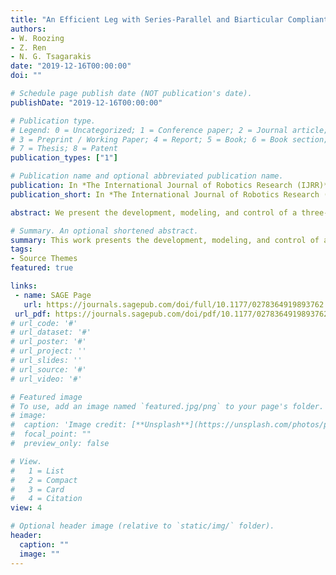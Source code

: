 ```yaml
---
title: "An Efficient Leg with Series-Parallel and Biarticular Compliant Actuation: Design Optimisation, Modelling, and Control of the eLeg"
authors:
- W. Roozing
- Z. Ren
- N. G. Tsagarakis
date: "2019-12-16T00:00:00"
doi: ""

# Schedule page publish date (NOT publication's date).
publishDate: "2019-12-16T00:00:00"

# Publication type.
# Legend: 0 = Uncategorized; 1 = Conference paper; 2 = Journal article;
# 3 = Preprint / Working Paper; 4 = Report; 5 = Book; 6 = Book section;
# 7 = Thesis; 8 = Patent
publication_types: ["1"]

# Publication name and optional abbreviated publication name.
publication: In *The International Journal of Robotics Research (IJRR)*
publication_short: In *The International Journal of Robotics Research (IJRR)*

abstract: We present the development, modeling, and control of a three-degree-of-freedom compliantly actuated leg called the eLeg, which employs both series- and parallel-elastic actuation as well as a bio-inspired biarticular tendon. The leg can be reconfigured to use three distinct actuation configurations, to directly compare with a state-of-the-art series-elastic actuation scheme. Critical actuation design parameters are derived through optimization. A rigorous modeling approach is presented using the concept of power flows, which are also used to demonstrate the ability to transfer mechanical power between ankle and knee joints using the biarticular tendon. The design principles and control strategies were verified both in simulation and experiment. Notably, the experimental data demonstrate significant improvements of 65–75% in electrical energy consumption compared with a state-of-the-art series-elastic actuator configuration. 

# Summary. An optional shortened abstract.
summary: This work presents the development, modeling, and control of a three-degree-of-freedom compliantly actuated leg called the eLeg, which employs both series- and parallel-elastic actuation as well as a bio-inspired biarticular tendon.
tags:
- Source Themes
featured: true

links:
 - name: SAGE Page
   url: https://journals.sagepub.com/doi/full/10.1177/0278364919893762
 url_pdf: https://journals.sagepub.com/doi/pdf/10.1177/0278364919893762
# url_code: '#'
# url_dataset: '#'
# url_poster: '#'
# url_project: ''
# url_slides: ''
# url_source: '#'
# url_video: '#'

# Featured image
# To use, add an image named `featured.jpg/png` to your page's folder. 
# image:
#  caption: 'Image credit: [**Unsplash**](https://unsplash.com/photos/pLCdAaMFLTE)'
#  focal_point: ""
#  preview_only: false

# View.
#   1 = List
#   2 = Compact
#   3 = Card
#   4 = Citation
view: 4

# Optional header image (relative to `static/img/` folder).
header:
  caption: ""
  image: ""
---
```

